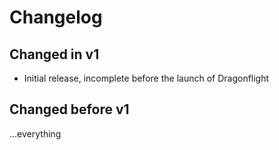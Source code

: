 # Changelog

## Changed in v1

* Initial release, incomplete before the launch of Dragonflight

## Changed before v1

...everything
